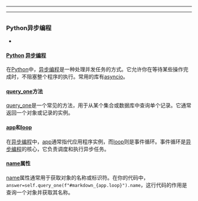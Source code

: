 # 
___
___
## 
### Python异步编程
- 
#### [Python](key_***Python***) [异步编程](key_***异步编程***)
在[Python](key_***Python***)中，[异步编程](key_***异步编程***)是一种处理并发任务的方式。它允许你在等待某些操作完成时，不阻塞整个程序的执行。常用的库有[asyncio](key_***asyncio***)。

#### [query_one](key_***query_one***)方法
[query_one](key_***query_one***)是一个常见的方法，用于从某个集合或数据库中查询单个记录。它通常返回一个对象或记录的实例。

#### [app](key_***app***)和[loop](key_***loop***)
在[异步编程](key_***异步编程***)中，[app](key_***app***)通常指代应用程序实例，而[loop](key_***loop***)则是事件循环。事件循环是[异步编程](key_***异步编程***)的核心，它负责调度和执行异步任务。

#### [name](key_***name***)属性
[name](key_***name***)属性通常用于获取对象的名称或标识符。在你的代码中，`answer=self.query_one(f"#markdown_{app.loop}").name`，这行代码的作用是查询一个对象并获取其名称。
### 
